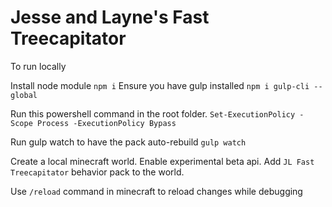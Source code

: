 # Jesse and Layne's Fast Treecapitator

To run locally

Install node module `npm i`
Ensure you have gulp installed `npm i gulp-cli --global`

Run this powershell command in the root folder.
`Set-ExecutionPolicy -Scope Process -ExecutionPolicy Bypass`

Run gulp watch to have the pack auto-rebuild
`gulp watch`

Create a local minecraft world. Enable experimental beta api.
Add `JL Fast Treecapitator` behavior pack to the world.

Use `/reload` command in minecraft to reload changes while debugging
